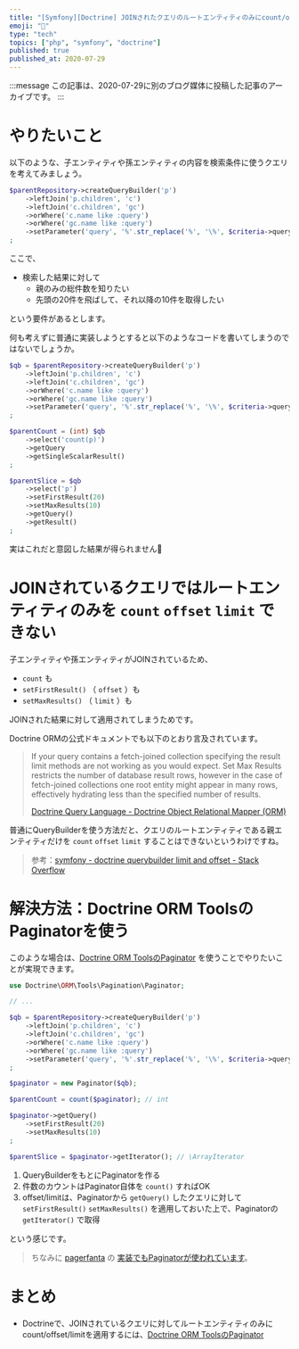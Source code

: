 ```yaml
---
title: "[Symfony][Doctrine] JOINされたクエリのルートエンティティのみにcount/offset/limitを適用する方法"
emoji: "🎻"
type: "tech"
topics: ["php", "symfony", "doctrine"]
published: true
published_at: 2020-07-29
---
```


:::message
この記事は、2020-07-29に別のブログ媒体に投稿した記事のアーカイブです。
:::

# やりたいこと

以下のような、子エンティティや孫エンティティの内容を検索条件に使うクエリを考えてみましょう。

```php
$parentRepository->createQueryBuilder('p')
    ->leftJoin('p.children', 'c')
    ->leftJoin('c.children', 'gc')
    ->orWhere('c.name like :query')
    ->orWhere('gc.name like :query')
    ->setParameter('query', '%'.str_replace('%', '\%', $criteria->query).'%')
;
```

ここで、

* 検索した結果に対して
    * 親のみの総件数を知りたい
    * 先頭の20件を飛ばして、それ以降の10件を取得したい

という要件があるとします。

何も考えずに普通に実装しようとすると以下のようなコードを書いてしまうのではないでしょうか。

```php
$qb = $parentRepository->createQueryBuilder('p')
    ->leftJoin('p.children', 'c')
    ->leftJoin('c.children', 'gc')
    ->orWhere('c.name like :query')
    ->orWhere('gc.name like :query')
    ->setParameter('query', '%'.str_replace('%', '\%', $criteria->query).'%')
;

$parentCount = (int) $qb
    ->select('count(p)')
    ->getQuery
    ->getSingleScalarResult()
;

$parentSlice = $qb
    ->select('p')
    ->setFirstResult(20)
    ->setMaxResults(10)
    ->getQuery()
    ->getResult()
;
```

実はこれだと意図した結果が得られません🤔

# JOINされているクエリではルートエンティティのみを `count` `offset` `limit` できない

子エンティティや孫エンティティがJOINされているため、

* `count` も
* `setFirstResult()` （ `offset` ）も
* `setMaxResults()` （ `limit` ）も

JOINされた結果に対して適用されてしまうためです。

Doctrine ORMの公式ドキュメントでも以下のとおり言及されています。

> If your query contains a fetch-joined collection specifying the result limit methods are not working as you would expect. Set Max Results restricts the number of database result rows, however in the case of fetch-joined collections one root entity might appear in many rows, effectively hydrating less than the specified number of results.
> 
> [Doctrine Query Language - Doctrine Object Relational Mapper (ORM)](https://www.doctrine-project.org/projects/doctrine-orm/en/latest/reference/dql-doctrine-query-language.html#first-and-max-result-items-dql-query-only)

普通にQueryBuilderを使う方法だと、クエリのルートエンティティである親エンティティだけを `count` `offset` `limit` することはできないというわけですね。

> 参考：[symfony - doctrine querybuilder limit and offset - Stack Overflow](https://stackoverflow.com/questions/14884183/doctrine-querybuilder-limit-and-offset#answer-14886847)

# 解決方法：Doctrine ORM ToolsのPaginatorを使う

このような場合は、[Doctrine ORM ToolsのPaginator](https://www.doctrine-project.org/projects/doctrine-orm/en/2.7/tutorials/pagination.html) を使うことでやりたいことが実現できます。

```php
use Doctrine\ORM\Tools\Pagination\Paginator;

// ...

$qb = $parentRepository->createQueryBuilder('p')
    ->leftJoin('p.children', 'c')
    ->leftJoin('c.children', 'gc')
    ->orWhere('c.name like :query')
    ->orWhere('gc.name like :query')
    ->setParameter('query', '%'.str_replace('%', '\%', $criteria->query).'%')
;

$paginator = new Paginator($qb);

$parentCount = count($paginator); // int

$paginator->getQuery()
    ->setFirstResult(20)
    ->setMaxResults(10)
;

$parentSlice = $paginator->getIterator(); // \ArrayIterator
```

1. QueryBuilderをもとにPaginatorを作る
1. 件数のカウントはPaginator自体を `count()` すればOK
1. offset/limitは、Paginatorから `getQuery()` したクエリに対して `setFirstResult()` `setMaxResults()` を適用しておいた上で、Paginatorの `getIterator()` で取得

という感じです。

> ちなみに [pagerfanta](https://github.com/BabDev/Pagerfanta) の [実装でもPaginatorが使われています](https://github.com/BabDev/Pagerfanta/blob/43ab8ba41c382f35ca6fae3ccb8d19eb01e8d266/lib/Adapter/Doctrine/ORM/QueryAdapter.php)。

# まとめ

* Doctrineで、JOINされているクエリに対してルートエンティティのみにcount/offset/limitを適用するには、[Doctrine ORM ToolsのPaginator](https://www.doctrine-project.org/projects/doctrine-orm/en/2.7/tutorials/pagination.html)
